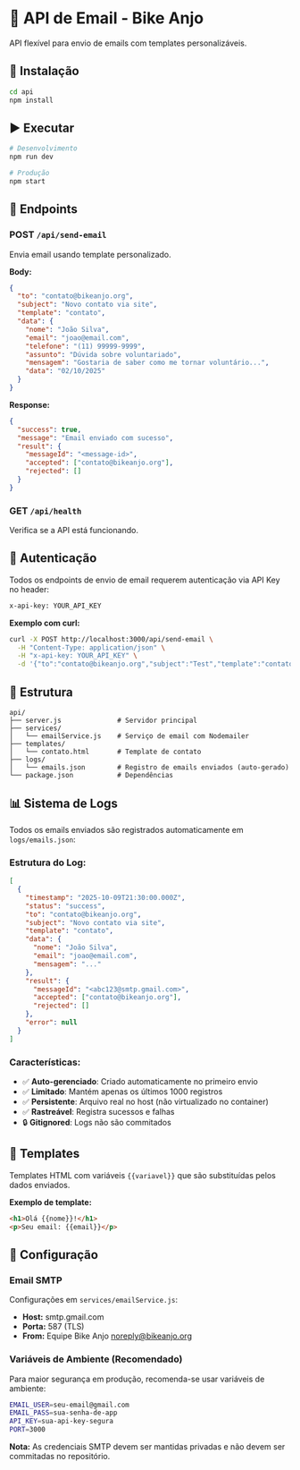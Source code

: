# 📧 API de Email - Bike Anjo

API flexível para envio de emails com templates personalizáveis.

## 🚀 Instalação

```bash
cd api
npm install
```

## ▶️ Executar

```bash
# Desenvolvimento
npm run dev

# Produção
npm start
```

## 📡 Endpoints

### POST `/api/send-email`

Envia email usando template personalizado.

**Body:**
```json
{
  "to": "contato@bikeanjo.org",
  "subject": "Novo contato via site",
  "template": "contato",
  "data": {
    "nome": "João Silva",
    "email": "joao@email.com",
    "telefone": "(11) 99999-9999",
    "assunto": "Dúvida sobre voluntariado",
    "mensagem": "Gostaria de saber como me tornar voluntário...",
    "data": "02/10/2025"
  }
}
```

**Response:**
```json
{
  "success": true,
  "message": "Email enviado com sucesso",
  "result": {
    "messageId": "<message-id>",
    "accepted": ["contato@bikeanjo.org"],
    "rejected": []
  }
}
```

### GET `/api/health`

Verifica se a API está funcionando.

## 🔐 Autenticação

Todos os endpoints de envio de email requerem autenticação via API Key no header:

```bash
x-api-key: YOUR_API_KEY
```

**Exemplo com curl:**
```bash
curl -X POST http://localhost:3000/api/send-email \
  -H "Content-Type: application/json" \
  -H "x-api-key: YOUR_API_KEY" \
  -d '{"to":"contato@bikeanjo.org","subject":"Test","template":"contato","data":{}}'
```

## 📁 Estrutura

```
api/
├── server.js              # Servidor principal
├── services/
│   └── emailService.js    # Serviço de email com Nodemailer
├── templates/
│   └── contato.html       # Template de contato
├── logs/
│   └── emails.json        # Registro de emails enviados (auto-gerado)
└── package.json           # Dependências
```

## 📊 Sistema de Logs

Todos os emails enviados são registrados automaticamente em `logs/emails.json`:

### Estrutura do Log:
```json
[
  {
    "timestamp": "2025-10-09T21:30:00.000Z",
    "status": "success",
    "to": "contato@bikeanjo.org",
    "subject": "Novo contato via site",
    "template": "contato",
    "data": {
      "nome": "João Silva",
      "email": "joao@email.com",
      "mensagem": "..."
    },
    "result": {
      "messageId": "<abc123@smtp.gmail.com>",
      "accepted": ["contato@bikeanjo.org"],
      "rejected": []
    },
    "error": null
  }
]
```

### Características:
- ✅ **Auto-gerenciado**: Criado automaticamente no primeiro envio
- ✅ **Limitado**: Mantém apenas os últimos 1000 registros
- ✅ **Persistente**: Arquivo real no host (não virtualizado no container)
- ✅ **Rastreável**: Registra sucessos e falhas
- 🔒 **Gitignored**: Logs não são commitados

## 🎨 Templates

Templates HTML com variáveis `{{variavel}}` que são substituídas pelos dados enviados.

**Exemplo de template:**
```html
<h1>Olá {{nome}}!</h1>
<p>Seu email: {{email}}</p>
```

## 🔧 Configuração

### Email SMTP

Configurações em `services/emailService.js`:
- **Host:** smtp.gmail.com
- **Porta:** 587 (TLS)
- **From:** Equipe Bike Anjo <noreply@bikeanjo.org>

### Variáveis de Ambiente (Recomendado)

Para maior segurança em produção, recomenda-se usar variáveis de ambiente:

```bash
EMAIL_USER=seu-email@gmail.com
EMAIL_PASS=sua-senha-de-app
API_KEY=sua-api-key-segura
PORT=3000
```

**Nota:** As credenciais SMTP devem ser mantidas privadas e não devem ser commitadas no repositório.
